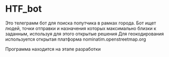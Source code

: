 # HTF_bot
Это телеграмм бот для поиска попутчика в рамках города. 
Бот ищет людей, точки отправки и назначения которых максимально близки к заданным, используя для этого открытые решения
Для геокодирования используется открытая платформа nominatim.openstreetmap.org

Программа находится на этапе разработки
